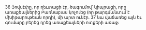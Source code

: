 36 Յովսէփը, որ ղեւտացի էր, ծագումով՝ կիպրացի, որը առաքեալներից Բառնաբաս կոչուեց (որ թարգմանւում է մխիթարութեան որդի), մի արտ ունէր. 37 նա վաճառեց այն եւ գումարը բերեց դրեց առաքեալների ոտքերի առաջ:
